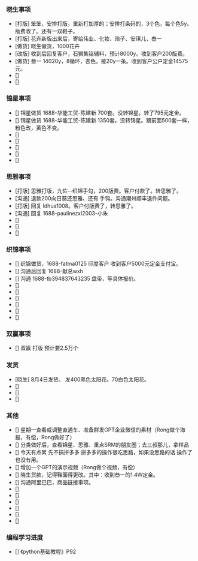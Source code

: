 ### 晓生事项
- [打版] 笨笨，安排打版，重新打加厚的；安排打条码的，3个色，每个色5y。版费收了。还有一双鞋子。
- [打版] 花卉新版出来后，寄给伟业、化妆、玲子、安琪儿、叁一
- [做货] 晓生做货，1000花卉
- [改版] 收到后回复客户，石狮集铭辅料，预计8000y。收到客户200版费。
- [做货] 叁一 14020y，8循环，杏色。接20y一条。收到客户公户定金14575元。 
- [] 
- []


### 锦星事项
- [] 锦星做货 1688-华能工贸-陈建新 700套。没转锦星。转了795元定金。
- [] 锦星做货 1688-华能工贸-陈建新 1350套。没转锦星。跟前面500套一样，粉色改，黄色不变。
- [] 
- []
- [] 
- []
- [] 

### 思雅事项
- [打版] 思雅打版，九佐--织锦手勾，200版费。客户付款了。转思雅了。
- [沟通] 退款200向日葵还思雅、还有 手钩。沟通潮州顺丰退件问题。
- [打版] 回复 ldhua1008。客户付版费了，转思雅了。
- [沟通] 回复 1688-paulinezxl2003-小朱
- []
- [] 
- []

### 织锦事项
- [] 织锦做货，1688-fatma0125 印度客户 收到客户5000元定金支付宝。
- [] 沟通后回复 1688-献总wxh
- [] 沟通 1688-tb394837643235 盘带，等具体报价。
- [] 
- []
- [] 
- []
- [] 
- []

### 双赢事项
- [] 双赢 打版 预计要2.5万个

### 发货
- [晓生] 8月4日发货。 发400黑色太阳花。70白色太阳花。
- []
- []
- []

### 其他
- [] 星期一查看或调整直通车、准备群发GPT企业微信的素材（Rong做个海报，有偿，Rong做好了）
- [] 分类做好后，查看锦星、思雅、重点SRM的朋友圈；去三叔那儿，拿样品
- [] 今天有点累 先不搞拼多多 拼多多的操作很吃思路，如果没思路的话 操作了也没有用。
- [] 增加一个GPT的演示视频（Rong做个视频，有偿）
- [] 晓生货款，记得鞋面得更改。其中：收到叁一的1.4W定金。
- [] 沟通阿里巴巴，商品链接事项。
- []
- []
- []
- []
- []
- []

### 编程学习进度
- [] 《python基础教程》P92

